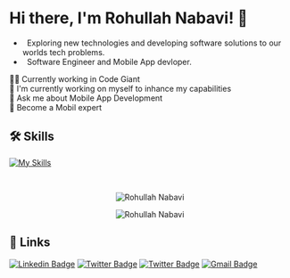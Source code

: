 
# Hi there, I'm Rohullah Nabavi! 👋
- &nbsp; Exploring new technologies and developing software solutions to our worlds tech problems.
- &nbsp; Software Engineer and Mobile App devloper.


👩‍💻 Currently working in Code Giant <br>
🧠 I'm currently working on myself to inhance my capabilities<br>
💬 Ask me about Mobile App Development<br>
🎯 Become a Mobil expert<br>



## 🛠 Skills
  <p align="left">
  
[![My Skills](https://skillicons.dev/icons?i=react,redux,html,css,js,bootstrap,git,github,flutter,redux,graphql,jest,vercel,strapi)](https://skillicons.dev)
  
  </p>

<br>
<p align="center">
  <img src="https://github-readme-stats.vercel.app/api/top-langs?username=Nabavi2&show_icons=true&locale=en&layout=compact&theme=dark" alt="Rohullah Nabavi" />
</p>
  
<div align="center">
<img src="https://github-readme-stats.vercel.app/api?username=Nabavi2&count_private=true&show_icons=true&locale=en&theme=dark" alt="Rohullah Nabavi" />
</div>

## 🔗 Links
<p align="center">
  
[![Linkedin Badge](https://img.shields.io/badge/-LinkedIn-0e76a8?style=flat-square&logo=Linkedin&logoColor=white)](https://www.linkedin.com/in/rohullah-nabavi)
[![Twitter Badge](https://img.shields.io/badge/-Twitter-00acee?style=flat-square&logo=Twitter&logoColor=white)](https://twitter.com/rohullah-nabavi)
[![Twitter Badge](https://img.shields.io/badge/-Facebook-00acee?style=flat-square&logo=Facebook&logoColor=white)](https://www.facebook.com/rouhullah.nabavi)
[![Gmail Badge](https://img.shields.io/badge/-Gmail-e4405f?style=flat-square&logo=gmail&logoColor=white)](mailto:rohullahnabavi2019@gmail.com)
  
</p>
<!--
**cdthomp1/cdthomp1** is a ✨ _special_ ✨ repository because its `README.md` (this file) appears on your GitHub profile.


